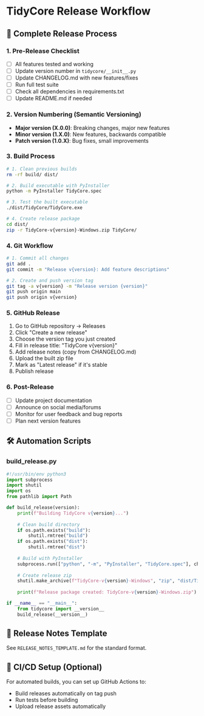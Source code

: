 # TidyCore Release Workflow

## 🔄 Complete Release Process

### 1. Pre-Release Checklist
- [ ] All features tested and working
- [ ] Update version number in `tidycore/__init__.py`
- [ ] Update CHANGELOG.md with new features/fixes
- [ ] Run full test suite
- [ ] Check all dependencies in requirements.txt
- [ ] Update README.md if needed

### 2. Version Numbering (Semantic Versioning)
- **Major version (X.0.0)**: Breaking changes, major new features
- **Minor version (1.X.0)**: New features, backwards compatible
- **Patch version (1.0.X)**: Bug fixes, small improvements

### 3. Build Process
```bash
# 1. Clean previous builds
rm -rf build/ dist/

# 2. Build executable with PyInstaller
python -m PyInstaller TidyCore.spec

# 3. Test the built executable
./dist/TidyCore/TidyCore.exe

# 4. Create release package
cd dist/
zip -r TidyCore-v{version}-Windows.zip TidyCore/
```

### 4. Git Workflow
```bash
# 1. Commit all changes
git add .
git commit -m "Release v{version}: Add feature descriptions"

# 2. Create and push version tag
git tag -a v{version} -m "Release version {version}"
git push origin main
git push origin v{version}
```

### 5. GitHub Release
1. Go to GitHub repository → Releases
2. Click "Create a new release"
3. Choose the version tag you just created
4. Fill in release title: "TidyCore v{version}"
5. Add release notes (copy from CHANGELOG.md)
6. Upload the built zip file
7. Mark as "Latest release" if it's stable
8. Publish release

### 6. Post-Release
- [ ] Update project documentation
- [ ] Announce on social media/forums
- [ ] Monitor for user feedback and bug reports
- [ ] Plan next version features

## 🛠️ Automation Scripts

### build_release.py
```python
#!/usr/bin/env python3
import subprocess
import shutil
import os
from pathlib import Path

def build_release(version):
    print(f"Building TidyCore v{version}...")
    
    # Clean build directory
    if os.path.exists("build"):
        shutil.rmtree("build")
    if os.path.exists("dist"):
        shutil.rmtree("dist")
    
    # Build with PyInstaller
    subprocess.run(["python", "-m", "PyInstaller", "TidyCore.spec"], check=True)
    
    # Create release zip
    shutil.make_archive(f"TidyCore-v{version}-Windows", "zip", "dist/TidyCore")
    
    print(f"Release package created: TidyCore-v{version}-Windows.zip")

if __name__ == "__main__":
    from tidycore import __version__
    build_release(__version__)
```

## 📝 Release Notes Template
See `RELEASE_NOTES_TEMPLATE.md` for the standard format.

## 🔧 CI/CD Setup (Optional)
For automated builds, you can set up GitHub Actions to:
- Build releases automatically on tag push
- Run tests before building
- Upload release assets automatically
